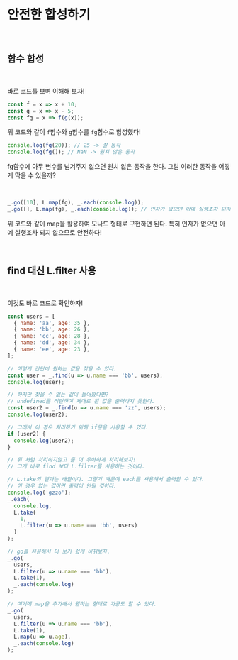 # 안전한 합성하기

<br>

## 함수 합성

<br>

바로 코드를 보며 이해해 보자!

```js
const f = x => x + 10;
const g = x => x - 5;
const fg = x => f(g(x));
```

위 코드와 같이 `f`함수와 `g`함수를 `fg`함수로 합성했다!

```js
console.log(fg(20)); // 25 -> 잘 동작
console.log(fg()); // NaN -> 원치 않은 동작
```

fg함수에 아무 변수를 넘겨주지 않으면 원치 않은 동작을 한다. 그럼 이러한 동작을 어떻게 막을 수 있을까?

<br>

```js
_.go([10], L.map(fg), _.each(console.log));
_.go([], L.map(fg), _.each(console.log)); // 인자가 없으면 아예 실행조차 되지 않음!
```

위 코드와 같이 map을 활용하여 모나드 형태로 구현하면 된다. 특히 인자가 없으면 아예 실행조차 되지 않으므로 안전하다!

<br>

## find 대신 L.filter 사용

<br>

이것도 바로 코드로 확인하자!

```js
const users = [
  { name: 'aa', age: 35 },
  { name: 'bb', age: 26 },
  { name: 'cc', age: 28 },
  { name: 'dd', age: 34 },
  { name: 'ee', age: 23 },
];

// 이렇게 간단히 원하는 값을 찾을 수 있다.
const user = _.find(u => u.name === 'bb', users);
console.log(user);

// 하지만 찾을 수 없는 값이 들어왔다면?
// undefined를 리턴하여 제대로 된 값을 출력하지 못한다.
const user2 = _.find(u => u.name === 'zz', users);
console.log(user2);

// 그래서 이 경우 처리하기 위해 if문을 사용할 수 있다.
if (user2) {
  console.log(user2);
}

// 위 처럼 처리하지않고 좀 더 우아하게 처리해보자!
// 그게 바로 find 보다 L.filter를 사용하는 것이다.

// L.take의 결과는 배열이다. 그렇기 때문에 each를 사용해서 출력할 수 있다.
// 이 경우 없는 값이면 출력이 안될 것이다.
console.log('gzzo');
_.each(
  console.log,
  L.take(
    1,
    L.filter(u => u.name === 'bb', users)
  )
);

// go를 사용해서 더 보기 쉽게 바꿔보자.
_.go(
  users,
  L.filter(u => u.name === 'bb'),
  L.take(1),
  _.each(console.log)
);

// 여기에 map을 추가해서 원하는 형태로 가공도 할 수 있다.
_.go(
  users,
  L.filter(u => u.name === 'bb'),
  L.take(1),
  L.map(u => u.age),
  _.each(console.log)
);
```
